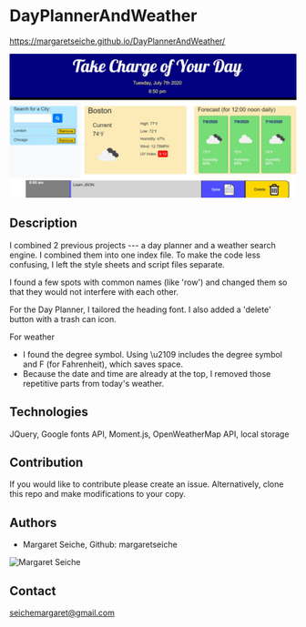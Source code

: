 # DayPlannerAndWeather

https://margaretseiche.github.io/DayPlannerAndWeather/

![tes](/DayPlanner.JPG)

## Description
I combined 2 previous projects --- a day planner and a weather search engine.  I combined them into one index file.  To make the code less confusing, I left the style sheets and script files separate.  

I found a few spots with common names (like 'row') and changed them so that they would not interfere with each other.

For the Day Planner, I tailored the heading font.  I also added a 'delete' button with a trash can icon.

For weather
* I found the degree symbol.  Using \u2109 includes the degree symbol and F (for Fahrenheit), which saves space.
* Because the date and time are already at the top, I removed those repetitive parts from today's weather.

## Technologies
JQuery, Google fonts API, Moment.js, OpenWeatherMap API, local storage 

## Contribution
If you would like to contribute please create an issue. Alternatively, clone this repo and make modifications to your copy.

## Authors
* Margaret Seiche, Github: margaretseiche
<img alt="Margaret Seiche" src="https://avatars.githubusercontent.com/margaretseiche?s=200" width="200" height="200">

## Contact
seichemargaret@gmail.com
